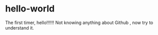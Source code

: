 # hello-world
The first timer, hello!!!!!!
Not knowing anything about Github , now try to understand it.
